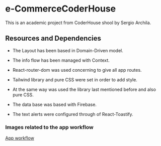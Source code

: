 # e-CommerceCoderHouse

This is an academic project from CoderHouse shool by Sergio Archila.

## Resources and Dependencies

- The Layout has been based in Domain-Driven model.

- The info flow has been managed with Context.

- React-router-dom was used concerning to give all app routes.

- Tailwind library and pure CSS were set in order to add style.

- At the same way was used the library last mentioned before and also pure CSS.

- The data base was based with Firebase.

- The text alerts were configured through of React-Toastify.

### Images related to the app workflow

[App workflow](https://drive.google.com/drive/folders/1h5qJNfXWHVt02wczqBqLolIFCSRqL-yE)

